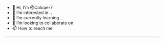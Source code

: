 - 👋 Hi, I’m @Coloper7
- 👀 I’m interested in ..
- 🌱 I’m currently learning ..
- 💞️ I’m looking to collaborate on
- 📫 How to reach me 
------------------
